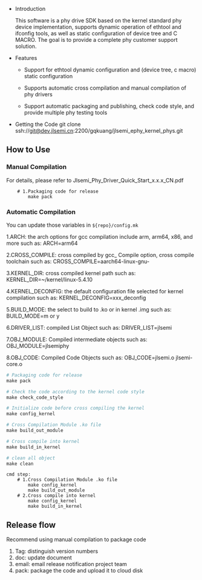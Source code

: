 * Introduction

  This software is a phy drive SDK based on the kernel standard phy device
  implementation, supports dynamic operation of ethtool and ifconfig tools,
  as well as static configuration of device tree and C MACRO.
  The goal is to provide a complete phy customer support solution.


* Features

  - Support for ethtool dynamic configuration and (device tree, c macro)
    static configuration

  - Supports automatic cross compilation and manual compilation of phy drivers

  - Support automatic packaging and publishing, check code style, and provide
    multiple phy testing tools

* Getting the Code
    git clone ssh://git@dev.jlsemi.cn:2200/gqkuang/jlsemi_ephy_kernel_phys.git


## How to Use

### Manual Compilation

For details, please refer to Jlsemi_Phy_Driver_Quick_Start_x.x.x_CN.pdf

```shell
    # 1.Packaging code for release
        make pack
```

### Automatic Compilation

You can update those variables in `${repo}/config.mk`

1.ARCH: the arch options for gcc compilation include arm, arm64, x86, and more
    such as: ARCH=arm64

2.CROSS_COMPILE: cross compiled by gcc_ Compile option, cross compile toolchain
    such as: CROSS_COMPILE=aarch64-linux-gnu-

3.KERNEL_DIR: cross compiled kernel path
    such as: KERNEL_DIR=~/kernel/linux-5.4.10

4.KERNEL_DECONFIG: the default configuration file selected for kernel compilation
    such as: KERNEL_DECONFIG=xxx_deconfig

5.BUILD_MODE: the select to build to .ko or in kernel .img
    such as: BUILD_MODE=m or y

6.DRIVER_LIST: compiled List Object
    such as: DRIVER_LIST=jlsemi

7.OBJ_MODULE: Compiled intermediate objects
    such as: OBJ_MODULE=jlsemiphy

8.OBJ_CODE: Compiled Code Objects
    such as: OBJ_CODE=jlsemi.o jlsemi-core.o


```makefile
# Packaging code for release
make pack

# Check the code according to the kernel code style
make check_code_style

# Initialize code before cross compiling the kernel
make config_kernel

# Cross Compilation Module .ko file
make build_out_module

# Cross compile into kernel
make build_in_kernel

# clean all object
make clean
```

```shell
cmd step:
    # 1.Cross Compilation Module .ko file
        make config_kernel
        make build_out_module
    # 2.Cross compile into kernel
        make config_kernel
        make build_in_kernel
```

## Release flow
Recommend using manual compilation to package code
1. Tag: distinguish version numbers
2. doc: update document
3. email: email release notification project team
4. pack: package the code and upload it to cloud disk
